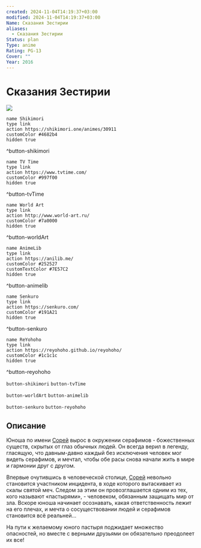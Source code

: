 ```yaml
---
created: 2024-11-04T14:19:37+03:00
modified: 2024-11-04T14:19:37+03:00
Name: Сказания Зестирии
aliases:
  - Сказания Зестирии
Status: plan
Type: anime
Rating: PG-13
Cover: ""
Year: 2016
---
```


# Сказания Зестирии

![](https://nyaa.shikimori.one/uploads/poster/animes/30911/94232d8ed1cb2945362798a6322a6667.jpeg)

```button
name Shikimori
type link
action https://shikimori.one/animes/30911
customColor #4682b4
hidden true
```
^button-shikimori

```button
name TV Time
type link
action https://www.tvtime.com/
customColor #997f00
hidden true
```
^button-tvTime

```button
name World Art
type link
action http://www.world-art.ru/
customColor #7a0000
hidden true
```
^button-worldArt

```button
name AnimeLib
type link
action https://anilib.me/
customColor #252527
customTextColor #7E57C2
hidden true
```
^button-animelib

```button
name Senkuro
type link
action https://senkuro.com/
customColor #191A21
hidden true
```
^button-senkuro

```button
name ReYohoho
type link
action https://reyohoho.github.io/reyohoho/
customColor #1c1c1c
hidden true
```
^button-reyohoho

`button-shikimori` `button-tvTime`

`button-worldArt` `button-animelib`

`button-senkuro` `button-reyohoho`

## Описание

Юноша по имени [Сорей](https://shikimori.one/characters/107613-sorey) вырос в окружении серафимов - божественных существ, скрытых от глаз обычных людей. Он всегда верил в легенду, гласящую, что давным-давно каждый без исключения человек мог видеть серафимов, и мечтал, чтобы обе расы снова начали жить в мире и гармонии друг с другом.

Впервые очутившись в человеческой столице, [Сорей](https://shikimori.one/characters/107613-sorey) невольно становится участником инцидента, в ходе которого вытаскивает из скалы святой меч. Следом за этим он провозглашается одним из тех, кого называют «пастырями», - человеком, обязанным защищать мир от зла. Вскоре юноша начинает осознавать, какая ответственность лежит на его плечах, и мечта о сосуществовании людей и серафимов становится всё реальней...

На пути к желаемому юного пастыря поджидает множество опасностей, но вместе с верными друзьями он обязательно преодолеет их все!

